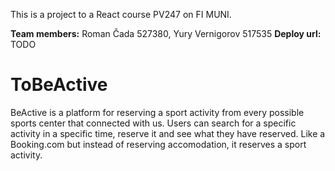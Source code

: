 This is a project to a React course PV247 on FI MUNI.

**Team members:** Roman Čada 527380, Yury Vernigorov 517535
**Deploy url:** TODO

# ToBeActive

BeActive is a platform for reserving a sport activity from every possible sports center that connected with us. Users can search for a specific activity in a specific time, reserve it and see what they have reserved. Like a Booking.com but instead of reserving accomodation, it reserves a sport activity.